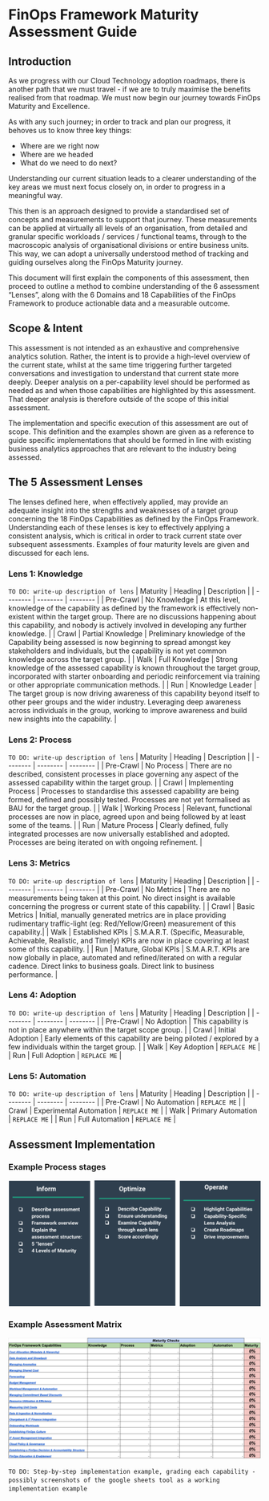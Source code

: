 # FinOps Framework Maturity Assessment Guide

## Introduction
As we progress with our Cloud Technology adoption roadmaps, there is another path that we must travel - if we are to truly maximise the benefits realised from that roadmap.  We must now begin our journey towards FinOps Maturity and Excellence.

As with any such journey; in order to track and plan our progress, it behoves us to know three key things:

- Where are we right now
- Where are we headed
- What do we need to do next?

Understanding our current situation leads to a clearer understanding of the key areas we must next focus closely on, in order to progress in a meaningful way.

This then is an approach designed to provide a standardised set of concepts and measurements to support that journey. These measurements can be applied at virtually all levels of an organisation, from detailed and granular specific workloads / services / functional teams, through to the macroscopic analysis of organisational divisions or entire business units. This way, we can adopt a universally understood method of tracking and guiding ourselves along the FinOps Maturity journey. 

This document will first explain the components of this assessment, then proceed to outline a method to combine understanding of the 6 assessment “Lenses”, along with the 6 Domains and 18 Capabilities of the FinOps Framework to produce actionable data and a measurable outcome.


## Scope & Intent
This assessment is not intended as an exhaustive and comprehensive analytics solution. Rather, the intent is to provide a high-level overview of the current state, whilst at the same time triggering further targeted conversations and investigation to understand that current state more deeply.
Deeper analysis on a per-capability level should be performed as needed as and when those capabilities are highlighted by this assessment. That deeper analysis is therefore outside of the scope of this initial assessment.

The implementation and specific execution of this assessment are out of scope. This definition and the examples shown are given as a reference to guide specific implementations that should be formed in line with existing business analytics approaches that are relevant to the industry being assessed.

## The 5 Assessment Lenses

The lenses defined here, when effectively applied, may provide an adequate insight into the strengths and weaknesses of a target group concerning the 18 FinOps Capabilities as defined by the FinOps Framework. Understanding each of these lenses is key to effectively applying a consistent analysis, which is critical in order to track current state over subsequent assessments. Examples of four maturity levels are given and discussed for each lens.

### Lens 1: Knowledge
`TO DO: write-up description of lens`
| Maturity | Heading | Description |
| -------- | -------- | -------- |
| Pre-Crawl | No Knowledge | At this level, knowledge of the capability as defined by the framework is effectively non-existent within the target group. There are no discussions happening about this capability, and nobody is actively involved in developing any further knowledge. |
| Crawl | Partial Knowledge | Preliminary knowledge of the Capability being assessed is now beginning to spread amongst key stakeholders and individuals, but the capability is not yet common knowledge across the target group. |
| Walk | Full Knowledge | Strong knowledge of the assessed capability is known throughout the target group, incorporated with starter onboarding and periodic reinforcement via training or other appropriate communication methods. |
| Run | Knowledge Leader | The target group is now driving awareness of this capability beyond itself to other peer groups and the wider industry. Leveraging deep awareness across individuals in the group, working to improve awareness and build new insights into the capability. |


### Lens 2: Process
`TO DO: write-up description of lens`
| Maturity | Heading | Description |
| -------- | -------- | -------- |
| Pre-Crawl | No Process | There are no described, consistent processes in place governing any aspect of the assessed capability within the target group. |
| Crawl | Implementing Process | Processes to standardise this assessed capability are being formed, defined and possibly tested. Processes are not yet formalised as BAU for the target group. |
| Walk | Working Process | Relevant, functional processes are now in place, agreed upon and being followed by at least some of the teams. |
| Run | Mature Process | Clearly defined, fully integrated processes are now universally established and adopted. Processes are being iterated on with ongoing refinement. |

### Lens 3: Metrics
`TO DO: write-up description of lens`
| Maturity | Heading | Description |
| -------- | -------- | -------- |
| Pre-Crawl | No Metrics | There are no measurements being taken at this point. No direct insight is available concerning the progress or current state of this capability. |
| Crawl | Basic Metrics | Initial, manually generated metrics are in place providing rudimentary traffic-light (eg: Red/Yellow/Green) measurement of this capability.|
| Walk | Established KPIs | S.M.A.R.T. (Specific, Measurable, Achievable, Realistic, and Timely) KPIs are now in place covering at least some of this capability. |
| Run | Mature, Global KPIs | S.M.A.R.T. KPIs are now globally in place, automated and refined/iterated on with a regular cadence. Direct links to business goals. Direct link to business performance. |
### Lens 4: Adoption
`TO DO: write-up description of lens`
| Maturity | Heading | Description |
| -------- | -------- | -------- |
| Pre-Crawl | No Adoption | This capability is not in place anywhere within the target scope group. |
| Crawl | Initial Adoption | Early elements of this capability are being piloted / explored by a few individuals within the target group. |
| Walk | Key Adoption | `REPLACE ME` |
| Run | Full Adoption | `REPLACE ME` |
### Lens 5: Automation
`TO DO: write-up description of lens`
| Maturity | Heading | Description |
| -------- | -------- | -------- |
| Pre-Crawl | No Automation | `REPLACE ME` |
| Crawl | Experimental Automation | `REPLACE ME` |
| Walk | Primary Automation | `REPLACE ME` |
| Run | Full Automation | `REPLACE ME` |
## Assessment Implementation

### Example Process stages
![Process Image](/images/highlevel.png)

### Example Assessment Matrix
![Matrix Image](/images/matrix.png)

`TO DO: Step-by-step implementation example, grading each capability - possibly screenshots of the google sheets tool as a working implementation example`